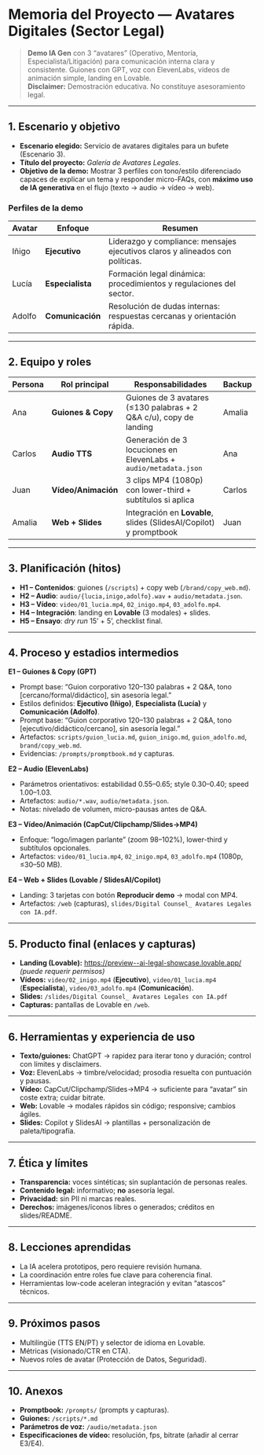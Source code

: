 # Memoria del Proyecto — Avatares Digitales (Sector Legal)

> **Demo IA Gen** con 3 “avatares” (Operativo, Mentoría, Especialista/Litigación) para comunicación interna clara y consistente.
> Guiones con GPT, voz con ElevenLabs, vídeos de animación simple, landing en Lovable.  
> **Disclaimer:** Demostración educativa. No constituye asesoramiento legal.

---

## 1. Escenario y objetivo
- **Escenario elegido:** Servicio de avatares digitales para un bufete (Escenario 3).
- **Título del proyecto:** *Galería de Avatares Legales*.
- **Objetivo de la demo:** Mostrar 3 perfiles con tono/estilo diferenciado capaces de explicar un tema y responder micro-FAQs, con **máximo uso de IA generativa** en el flujo (texto → audio → vídeo → web).

### Perfiles de la demo
| Avatar | Enfoque | Resumen |
|---|---|---|
| Iñigo | **Ejecutivo** | Liderazgo y compliance: mensajes ejecutivos claros y alineados con políticas. |
| Lucía | **Especialista** | Formación legal dinámica: procedimientos y regulaciones del sector. |
| Adolfo | **Comunicación** | Resolución de dudas internas: respuestas cercanas y orientación rápida. |

---

## 2. Equipo y roles
| Persona | Rol principal | Responsabilidades | Backup |
|---|---|---|---|
| Ana | **Guiones & Copy** | Guiones de 3 avatares (≤130 palabras + 2 Q&A c/u), copy de landing | Amalia |
| Carlos | **Audio TTS** | Generación de 3 locuciones en ElevenLabs + `audio/metadata.json` | Ana |
| Juan | **Vídeo/Animación** | 3 clips MP4 (1080p) con lower-third + subtítulos si aplica | Carlos |
| Amalia | **Web + Slides** | Integración en **Lovable**, slides (SlidesAI/Copilot) y promptbook | Juan |

---

## 3. Planificación (hitos)
- **H1 – Contenidos**: guiones (`/scripts`) + copy web (`/brand/copy_web.md`).  
- **H2 – Audio**: `audio/{lucia,inigo,adolfo}.wav` + `audio/metadata.json`.  
- **H3 – Vídeo**: `video/01_lucia.mp4`, `02_inigo.mp4`, `03_adolfo.mp4`.  
- **H4 – Integración**: landing en **Lovable** (3 modales) + slides.  
- **H5 – Ensayo**: *dry run* 15’ + 5’, checklist final.
---

## 4. Proceso y estadios intermedios
**E1 – Guiones & Copy (GPT)**  
- Prompt base: “Guion corporativo 120–130 palabras + 2 Q&A, tono [cercano/formal/didáctico], sin asesoría legal.”
- Estilos definidos: **Ejecutivo (Iñigo)**, **Especialista (Lucía)** y **Comunicación (Adolfo)**.
- Prompt base: “Guion corporativo 120–130 palabras + 2 Q&A, tono [ejecutivo/didáctico/cercano], sin asesoría legal.”
- Artefactos: `scripts/guion_lucia.md`, `guion_inigo.md`, `guion_adolfo.md`, `brand/copy_web.md`.  
- Evidencias: `/prompts/promptbook.md` y capturas.

**E2 – Audio (ElevenLabs)**  
- Parámetros orientativos: estabilidad 0.55–0.65; style 0.30–0.40; speed 1.00–1.03.  
- Artefactos: `audio/*.wav`, `audio/metadata.json`.  
- Notas: nivelado de volumen, micro-pausas antes de Q&A.

**E3 – Vídeo/Animación (CapCut/Clipchamp/Slides→MP4)**  
- Enfoque: “logo/imagen parlante” (zoom 98–102%), lower-third y subtítulos opcionales.  
- Artefactos: `video/01_lucia.mp4`, `02_inigo.mp4`, `03_adolfo.mp4` (1080p, ≤30–50 MB).

**E4 – Web + Slides (Lovable / SlidesAI/Copilot)**  
- Landing: 3 tarjetas con botón **Reproducir demo** → modal con MP4.  
- Artefactos: `/web` (capturas), `slides/Digital Counsel_ Avatares Legales con IA.pdf`.

---

## 5. Producto final (enlaces y capturas)
- **Landing (Lovable):** https://preview--ai-legal-showcase.lovable.app/ *(puede requerir permisos)*
- **Vídeos:** `video/02_inigo.mp4` (**Ejecutivo**), `video/01_lucia.mp4` (**Especialista**), `video/03_adolfo.mp4` (**Comunicación**).
- **Slides:** `/slides/Digital Counsel_ Avatares Legales con IA.pdf`  
- **Capturas:** pantallas de Lovable en `/web`.

---

## 6. Herramientas y experiencia de uso
- **Texto/guiones:** ChatGPT → rapidez para iterar tono y duración; control con límites y disclaimers.  
- **Voz:** ElevenLabs → timbre/velocidad; prosodia resuelta con puntuación y pausas.  
- **Vídeo:** CapCut/Clipchamp/Slides→MP4 → suficiente para “avatar” sin coste extra; cuidar bitrate.  
- **Web:** Lovable → modales rápidos sin código; responsive; cambios ágiles.  
- **Slides:** Copilot y SlidesAI → plantillas + personalización de paleta/tipografía.

---

## 7. Ética y límites
- **Transparencia:** voces sintéticas; sin suplantación de personas reales.  
- **Contenido legal:** informativo; **no** asesoría legal.  
- **Privacidad:** sin PII ni marcas reales.  
- **Derechos:** imágenes/íconos libres o generados; créditos en slides/README.

---

## 8. Lecciones aprendidas
- La IA acelera prototipos, pero requiere revisión humana.  
- La coordinación entre roles fue clave para coherencia final.  
- Herramientas low-code aceleran integración y evitan “atascos” técnicos.

---

## 9. Próximos pasos
- Multilingüe (TTS EN/PT) y selector de idioma en Lovable.  
- Métricas (visionado/CTR en CTA).  
- Nuevos roles de avatar (Protección de Datos, Seguridad).

---

## 10. Anexos
- **Promptbook:** `/prompts/` (prompts y capturas).  
- **Guiones:** `/scripts/*.md`  
- **Parámetros de voz:** `/audio/metadata.json`  
- **Especificaciones de vídeo:** resolución, fps, bitrate (añadir al cerrar E3/E4).
